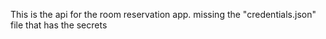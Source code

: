 This is the api for the room reservation app.
missing the "credentials.json" file that has the secrets
